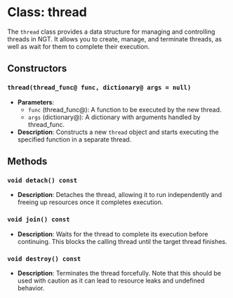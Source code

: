 # Class: thread

The `thread` class provides a data structure for managing and controlling threads in NGT. It allows you to create, manage, and terminate threads, as well as wait for them to complete their execution.

## Constructors

### `thread(thread_func@ func, dictionary@ args = null)`
- **Parameters**:
  - `func` (thread_func@): A function to be executed by the new thread.
  - `args` (dictionary@): A dictionary with arguments handled by thread_func.
- **Description**: Constructs a new `thread` object and starts executing the specified function in a separate thread.

## Methods

### `void detach() const`
- **Description**: Detaches the thread, allowing it to run independently and freeing up resources once it completes execution.

### `void join() const`
- **Description**: Waits for the thread to complete its execution before continuing. This blocks the calling thread until the target thread finishes.

### `void destroy() const`
- **Description**: Terminates the thread forcefully. Note that this should be used with caution as it can lead to resource leaks and undefined behavior.

